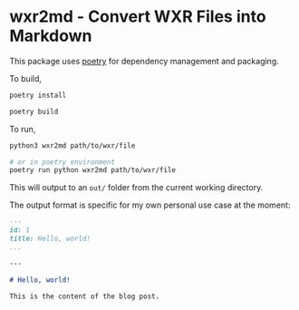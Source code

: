 # wxr2md - Convert WXR Files into Markdown

This package uses [poetry](https://python-poetry.org/) for dependency management and packaging.

To build,

```sh
poetry install

poetry build
```

To run,

```sh
python3 wxr2md path/to/wxr/file

# or in poetry environment
poetry run python wxr2md path/to/wxr/file
```

This will output to an `out/` folder from the current working directory.

The output format is specific for my own personal use case at the moment:

```markdown
---
id: 1
title: Hello, world!
...

---

# Hello, world!

This is the content of the blog post.
```
